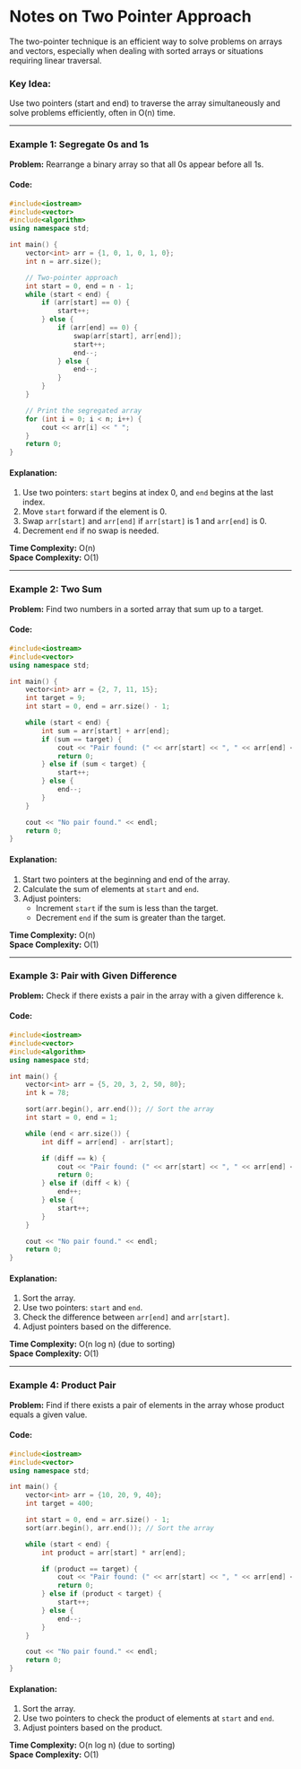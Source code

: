 # Notes on Two Pointer Approach

The two-pointer technique is an efficient way to solve problems on arrays and vectors, especially when dealing with sorted arrays or situations requiring linear traversal.

### Key Idea:
Use two pointers (start and end) to traverse the array simultaneously and solve problems efficiently, often in O(n) time.

---

### Example 1: Segregate 0s and 1s
**Problem:** Rearrange a binary array so that all 0s appear before all 1s.

#### Code:
```cpp
#include<iostream>
#include<vector>
#include<algorithm>
using namespace std;

int main() {
    vector<int> arr = {1, 0, 1, 0, 1, 0};
    int n = arr.size();

    // Two-pointer approach
    int start = 0, end = n - 1;
    while (start < end) {
        if (arr[start] == 0) {
            start++;
        } else {
            if (arr[end] == 0) {
                swap(arr[start], arr[end]);
                start++;
                end--;
            } else {
                end--;
            }
        }
    }

    // Print the segregated array
    for (int i = 0; i < n; i++) {
        cout << arr[i] << " ";
    }
    return 0;
}
```

#### Explanation:
1. Use two pointers: `start` begins at index 0, and `end` begins at the last index.
2. Move `start` forward if the element is 0.
3. Swap `arr[start]` and `arr[end]` if `arr[start]` is 1 and `arr[end]` is 0.
4. Decrement `end` if no swap is needed.

**Time Complexity:** O(n)  
**Space Complexity:** O(1)

---

### Example 2: Two Sum
**Problem:** Find two numbers in a sorted array that sum up to a target.

#### Code:
```cpp
#include<iostream>
#include<vector>
using namespace std;

int main() {
    vector<int> arr = {2, 7, 11, 15};
    int target = 9;
    int start = 0, end = arr.size() - 1;

    while (start < end) {
        int sum = arr[start] + arr[end];
        if (sum == target) {
            cout << "Pair found: (" << arr[start] << ", " << arr[end] << ")" << endl;
            return 0;
        } else if (sum < target) {
            start++;
        } else {
            end--;
        }
    }

    cout << "No pair found." << endl;
    return 0;
}
```

#### Explanation:
1. Start two pointers at the beginning and end of the array.
2. Calculate the sum of elements at `start` and `end`.
3. Adjust pointers:
   - Increment `start` if the sum is less than the target.
   - Decrement `end` if the sum is greater than the target.

**Time Complexity:** O(n)  
**Space Complexity:** O(1)

---

### Example 3: Pair with Given Difference
**Problem:** Check if there exists a pair in the array with a given difference `k`.

#### Code:
```cpp
#include<iostream>
#include<vector>
#include<algorithm>
using namespace std;

int main() {
    vector<int> arr = {5, 20, 3, 2, 50, 80};
    int k = 78;

    sort(arr.begin(), arr.end()); // Sort the array
    int start = 0, end = 1;

    while (end < arr.size()) {
        int diff = arr[end] - arr[start];

        if (diff == k) {
            cout << "Pair found: (" << arr[start] << ", " << arr[end] << ")" << endl;
            return 0;
        } else if (diff < k) {
            end++;
        } else {
            start++;
        }
    }

    cout << "No pair found." << endl;
    return 0;
}
```

#### Explanation:
1. Sort the array.
2. Use two pointers: `start` and `end`.
3. Check the difference between `arr[end]` and `arr[start]`.
4. Adjust pointers based on the difference.

**Time Complexity:** O(n log n) (due to sorting)  
**Space Complexity:** O(1)

---

### Example 4: Product Pair
**Problem:** Find if there exists a pair of elements in the array whose product equals a given value.

#### Code:
```cpp
#include<iostream>
#include<vector>
using namespace std;

int main() {
    vector<int> arr = {10, 20, 9, 40};
    int target = 400;

    int start = 0, end = arr.size() - 1;
    sort(arr.begin(), arr.end()); // Sort the array

    while (start < end) {
        int product = arr[start] * arr[end];

        if (product == target) {
            cout << "Pair found: (" << arr[start] << ", " << arr[end] << ")" << endl;
            return 0;
        } else if (product < target) {
            start++;
        } else {
            end--;
        }
    }

    cout << "No pair found." << endl;
    return 0;
}
```

#### Explanation:
1. Sort the array.
2. Use two pointers to check the product of elements at `start` and `end`.
3. Adjust pointers based on the product.

**Time Complexity:** O(n log n) (due to sorting)  
**Space Complexity:** O(1)
